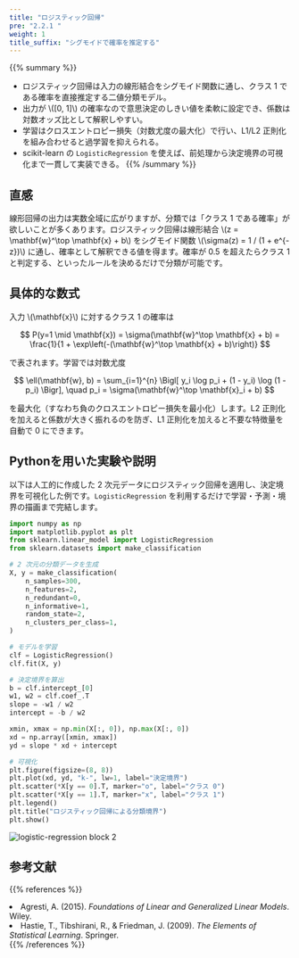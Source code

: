 ```yaml
---
title: "ロジスティック回帰"
pre: "2.2.1 "
weight: 1
title_suffix: "シグモイドで確率を推定する"
---
```


{{% summary %}}
- ロジスティック回帰は入力の線形結合をシグモイド関数に通し、クラス 1 である確率を直接推定する二値分類モデル。
- 出力が \\([0, 1]\\) の確率なので意思決定のしきい値を柔軟に設定でき、係数は対数オッズ比として解釈しやすい。
- 学習はクロスエントロピー損失（対数尤度の最大化）で行い、L1/L2 正則化を組み合わせると過学習を抑えられる。
- scikit-learn の `LogisticRegression` を使えば、前処理から決定境界の可視化まで一貫して実装できる。
{{% /summary %}}

## 直感
線形回帰の出力は実数全域に広がりますが、分類では「クラス 1 である確率」が欲しいことが多くあります。ロジスティック回帰は線形結合 \\(z = \mathbf{w}^\top \mathbf{x} + b\\) をシグモイド関数 \\(\sigma(z) = 1 / (1 + e^{-z})\\) に通し、確率として解釈できる値を得ます。確率が 0.5 を超えたらクラス 1 と判定する、といったルールを決めるだけで分類が可能です。

## 具体的な数式
入力 \\(\mathbf{x}\\) に対するクラス 1 の確率は

$$
P(y=1 \mid \mathbf{x}) = \sigma(\mathbf{w}^\top \mathbf{x} + b) = \frac{1}{1 + \exp\left(-(\mathbf{w}^\top \mathbf{x} + b)\right)}
$$

で表されます。学習では対数尤度

$$
\ell(\mathbf{w}, b) = \sum_{i=1}^{n} \Bigl[ y_i \log p_i + (1 - y_i) \log (1 - p_i) \Bigr], \quad p_i = \sigma(\mathbf{w}^\top \mathbf{x}_i + b)
$$

を最大化（すなわち負のクロスエントロピー損失を最小化）します。L2 正則化を加えると係数が大きく振れるのを防ぎ、L1 正則化を加えると不要な特徴量を自動で 0 にできます。

## Pythonを用いた実験や説明
以下は人工的に作成した 2 次元データにロジスティック回帰を適用し、決定境界を可視化した例です。`LogisticRegression` を利用するだけで学習・予測・境界の描画まで完結します。

```python
import numpy as np
import matplotlib.pyplot as plt
from sklearn.linear_model import LogisticRegression
from sklearn.datasets import make_classification

# 2 次元の分類データを生成
X, y = make_classification(
    n_samples=300,
    n_features=2,
    n_redundant=0,
    n_informative=1,
    random_state=2,
    n_clusters_per_class=1,
)

# モデルを学習
clf = LogisticRegression()
clf.fit(X, y)

# 決定境界を算出
b = clf.intercept_[0]
w1, w2 = clf.coef_.T
slope = -w1 / w2
intercept = -b / w2

xmin, xmax = np.min(X[:, 0]), np.max(X[:, 0])
xd = np.array([xmin, xmax])
yd = slope * xd + intercept

# 可視化
plt.figure(figsize=(8, 8))
plt.plot(xd, yd, "k-", lw=1, label="決定境界")
plt.scatter(*X[y == 0].T, marker="o", label="クラス 0")
plt.scatter(*X[y == 1].T, marker="x", label="クラス 1")
plt.legend()
plt.title("ロジスティック回帰による分類境界")
plt.show()
```

![logistic-regression block 2](/images/basic/classification/logistic-regression_block02.svg)

## 参考文献
{{% references %}}
<li>Agresti, A. (2015). <i>Foundations of Linear and Generalized Linear Models</i>. Wiley.</li>
<li>Hastie, T., Tibshirani, R., &amp; Friedman, J. (2009). <i>The Elements of Statistical Learning</i>. Springer.</li>
{{% /references %}}
